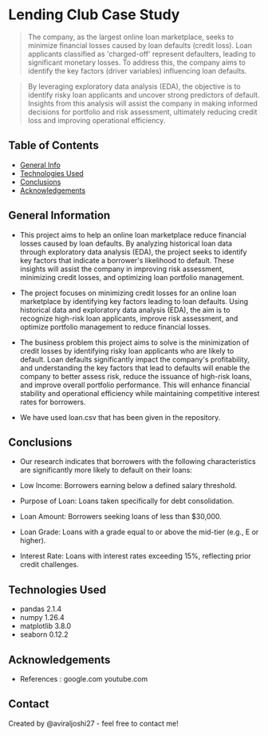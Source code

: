 # Lending Club Case Study
> The company, as the largest online loan marketplace, seeks to minimize financial losses caused by loan defaults (credit loss). Loan applicants classified as 'charged-off' represent defaulters, leading to significant monetary losses. To address this, the company aims to identify the key factors (driver variables) influencing loan defaults.

> By leveraging exploratory data analysis (EDA), the objective is to identify risky loan applicants and uncover strong predictors of default. Insights from this analysis will assist the company in making informed decisions for portfolio and risk assessment, ultimately reducing credit loss and improving operational efficiency.


## Table of Contents
* [General Info](#general-information)
* [Technologies Used](#technologies-used)
* [Conclusions](#conclusions)
* [Acknowledgements](#acknowledgements)



## General Information
- This project aims to help an online loan marketplace reduce financial losses caused by loan defaults. By analyzing historical loan data through exploratory data analysis (EDA), the project seeks to identify key factors that indicate a borrower's likelihood to default. These insights will assist the company in improving risk assessment, minimizing credit losses, and optimizing loan portfolio management.
 
- The project focuses on minimizing credit losses for an online loan marketplace by identifying key factors leading to loan defaults. Using historical data and exploratory data analysis (EDA), the aim is to recognize high-risk loan applicants, improve risk assessment, and optimize portfolio management to reduce financial losses.
 
- The business problem this project aims to solve is the minimization of credit losses by identifying risky loan applicants who are likely to default. Loan defaults significantly impact the company's profitability, and understanding the key factors that lead to defaults will enable the company to better assess risk, reduce the issuance of high-risk loans, and improve overall portfolio performance. This will enhance financial stability and operational efficiency while maintaining competitive interest rates for borrowers.
  
- We have used loan.csv that has been given in the repository.



## Conclusions
- Our research indicates that borrowers with the following characteristics are significantly more likely to default on their loans:

- Low Income: Borrowers earning below a defined salary threshold.

- Purpose of Loan: Loans taken specifically for debt consolidation.

- Loan Amount: Borrowers seeking loans of less than $30,000.

- Loan Grade: Loans with a grade equal to or above the mid-tier (e.g., E or higher).

- Interest Rate: Loans with interest rates exceeding 15%, reflecting prior credit challenges.





## Technologies Used
- pandas 2.1.4
- numpy 1.26.4
- matplotlib 3.8.0
- seaborn 0.12.2



## Acknowledgements
- References : google.com youtube.com


## Contact
Created by @aviraljoshi27 - feel free to contact me!

